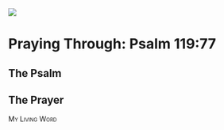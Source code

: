 <img class="intro-right" src="/images/art-paris-psalter.jpg">

<style>
  li {list-style-type: none;}
  p + ul {
    margin-top: -18px;
}
</style>

# Praying Through: Psalm 119:77

## The Psalm

## The Prayer

<div style="font-variant: small-caps;">
My Living Word
</div>
